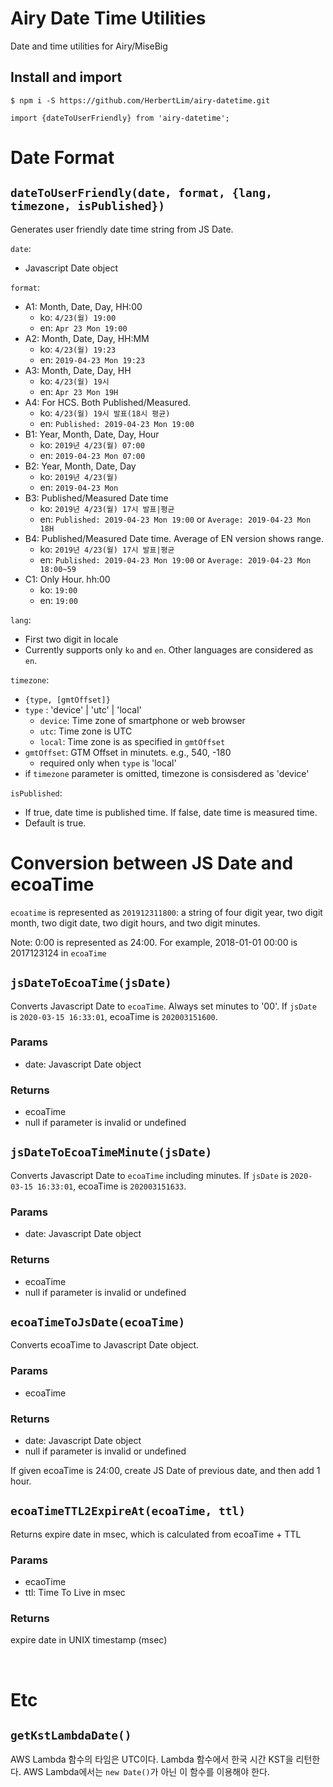 # Airy Date Time Utilities
Date and time utilities for Airy/MiseBig

## Install and import 

```
$ npm i -S https://github.com/HerbertLim/airy-datetime.git

import {dateToUserFriendly} from 'airy-datetime';
```

# Date Format

## `dateToUserFriendly(date, format, {lang, timezone, isPublished})`
Generates user friendly date time string from JS Date. 

`date`:
- Javascript Date object

`format`:

- A1: Month, Date, Day, HH:00
  - ko: `4/23(월) 19:00`
  - en: `Apr 23 Mon 19:00`   
- A2: Month, Date, Day, HH:MM
  - ko: `4/23(월) 19:23`
  - en: `2019-04-23 Mon 19:23`
- A3: Month, Date, Day, HH
  - ko: `4/23(월) 19시`
  - en: `Apr 23 Mon 19H`
- A4: For HCS. Both Published/Measured. 
  - ko: `4/23(월) 19시 발표(18시 평균)`
  - en: `Published: 2019-04-23 Mon 19:00`
- B1: Year, Month, Date, Day, Hour
  - ko: `2019년 4/23(월) 07:00`
  - en: `2019-04-23 Mon 07:00`
- B2: Year, Month, Date, Day
  - ko: `2019년 4/23(월)`
  - en: `2019-04-23 Mon`
- B3: Published/Measured Date time 
  - ko: `2019년 4/23(월) 17시 발표|평균`
  - en: `Published: 2019-04-23 Mon 19:00` or `Average: 2019-04-23 Mon 18H`
- B4: Published/Measured Date time. Average of EN version shows range.
  - ko: `2019년 4/23(월) 17시 발표|평균`
  - en: `Published: 2019-04-23 Mon 19:00` or `Average: 2019-04-23 Mon 18:00~59`
- C1: Only Hour. hh:00
  - ko: `19:00`
  - en: `19:00`

`lang`:
- First two digit in locale
- Currently supports only `ko` and `en`. Other languages are considered as `en`.

`timezone`: 
- `{type, [gmtOffset]}`
- `type` : 'device' | 'utc' | 'local'
  - `device`: Time zone of smartphone or web browser
  - `utc`: Time zone is UTC
  - `local`: Time zone is as specified in `gmtOffset`
- `gmtOffset`: GTM Offset in minutets. e.g., 540, -180
  - required only when `type` is 'local'
- if `timezone` parameter is omitted, timezone is consisdered as 'device'

`isPublished`:
- If true, date time is published time. If false, date time is measured time.
- Default is true.


# Conversion between JS Date and ecoaTime
`ecoatime` is represented as `201912311800`: 
a string of four digit year, two digit month, two digit date, 
two digit hours, and two digit minutes.

Note: 0:00 is represented as 24:00. For example, 2018-01-01 00:00 is 2017123124 in `ecoaTime`


## `jsDateToEcoaTime(jsDate)`
Converts Javascript Date to `ecoaTime`. Always set minutes to '00'. If `jsDate` is `2020-03-15 16:33:01`, ecoaTime is `202003151600`.

### Params
- date: Javascript Date object

### Returns
- ecoaTime
- null if parameter is invalid or undefined

## `jsDateToEcoaTimeMinute(jsDate)`
Converts Javascript Date to `ecoaTime` including minutes. If `jsDate` is `2020-03-15 16:33:01`, ecoaTime is `202003151633`.

### Params
- date: Javascript Date object

### Returns
- ecoaTime
- null if parameter is invalid or undefined


## `ecoaTimeToJsDate(ecoaTime)`
Converts ecoaTime to Javascript Date object.

### Params
- ecoaTime

### Returns
- date: Javascript Date object
- null if parameter is invalid or undefined

If given ecoaTime is 24:00, create JS Date of previous date, and then add 1 hour.

## `ecoaTimeTTL2ExpireAt(ecoaTime, ttl)`
Returns expire date in msec, which is calculated from ecoaTime + TTL

### Params
- ecaoTime
- ttl: Time To Live in msec

### Returns
expire date in UNIX timestamp (msec)

&nbsp;

# Etc

## `getKstLambdaDate()`
AWS Lambda 함수의 타임은 UTC이다. Lambda 함수에서 한국 시간 KST을 리턴한다. AWS Lambda에서는 `new Date()`가 아닌 이 함수를 이용해야 한다.